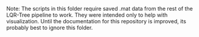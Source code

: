 Note:  The scripts in this folder require saved .mat data from the rest of the LQR-Tree pipeline to work. They were intended only to help with visualization.  Until the documentation for this repository is improved, its probably best to ignore this folder.